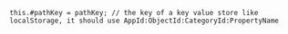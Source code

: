     this.#pathKey = pathKey; // the key of a key value store like localStorage, it should use AppId:ObjectId:CategoryId:PropertyName
